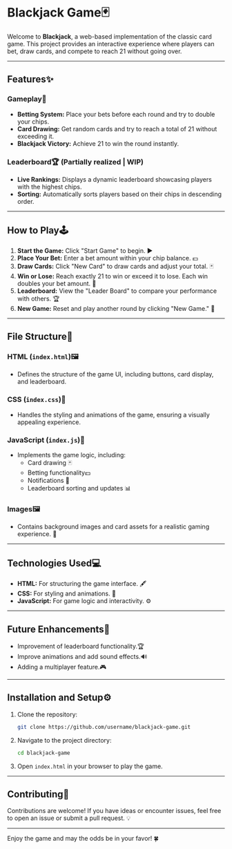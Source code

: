 # Blackjack Game🃏

Welcome to **Blackjack**, a web-based implementation of the classic card game. This project provides an interactive experience where players can bet, draw cards, and compete to reach 21 without going over.

---

## Features✨

### Gameplay🎴
- **Betting System:** Place your bets before each round and try to double your chips.
- **Card Drawing:** Get random cards and try to reach a total of 21 without exceeding it.
- **Blackjack Victory:** Achieve 21 to win the round instantly.

### Leaderboard🏆 (Partially realized | WIP)
- **Live Rankings:** Displays a dynamic leaderboard showcasing players with the highest chips.
- **Sorting:** Automatically sorts players based on their chips in descending order.

---

## How to Play🕹️

1. **Start the Game:** Click "Start Game" to begin. ▶️
2. **Place Your Bet:** Enter a bet amount within your chip balance. 💵
3. **Draw Cards:** Click "New Card" to draw cards and adjust your total. 🃏
4. **Win or Lose:** Reach exactly 21 to win or exceed it to lose. Each win doubles your bet amount. 🏅
5. **Leaderboard:** View the "Leader Board" to compare your performance with others. 🏆
6. **New Game:** Reset and play another round by clicking "New Game." 🔄

---

## File Structure📂

### HTML (`index.html`)🖼️
- Defines the structure of the game UI, including buttons, card display, and leaderboard.

### CSS (`index.css`)🎨
- Handles the styling and animations of the game, ensuring a visually appealing experience.

### JavaScript (`index.js`)📜
- Implements the game logic, including:
  - Card drawing 🃏
  - Betting functionality💵
  - Notifications 🔔
  - Leaderboard sorting and updates 📊

### Images🖼️
- Contains background images and card assets for a realistic gaming experience. 🌄

---

## Technologies Used💻
- **HTML:** For structuring the game interface. 🖋️
- **CSS:** For styling and animations. 🎨
- **JavaScript:** For game logic and interactivity. ⚙️

---

## Future Enhancements🚀
- Improvement of leaderboard functionality.🏆
- Improve animations and add sound effects.🔊
- Adding a multiplayer feature.🎮

---

## Installation and Setup⚙️

1. Clone the repository:
   ```bash
   git clone https://github.com/username/blackjack-game.git
   ```

2. Navigate to the project directory:
   ```bash
   cd blackjack-game
   ```

3. Open `index.html` in your browser to play the game.

---

## Contributing🤝

Contributions are welcome! If you have ideas or encounter issues, feel free to open an issue or submit a pull request. 💡

---

Enjoy the game and may the odds be in your favor! 🍀

